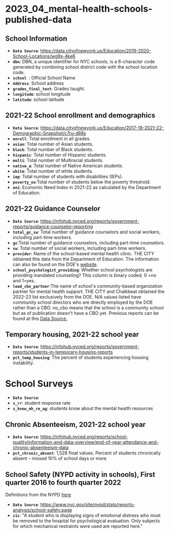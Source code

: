 # 2023_04_mental-health-schools-published-data

## School Information
- **`Data Source`**: https://data.cityofnewyork.us/Education/2019-2020-School-Locations/wg9x-4ke6
- **`dbn`**: DBN, a unique identifier for NYC schools, is a 6-character code generated by combining school district code with the school location code. 
- **`school `**: Official School Name
- **`Address`**: School address
- **`grades_final_text`**: Grades taught.  
- **`longitude`**: school longitude
- **`latitude`**: school latitude

## 2021-22 School enrollment and demographics
- **`Data Source`**: https://data.cityofnewyork.us/Education/2017-18-2021-22-Demographic-Snapshot/c7ru-d68s
- **`enroll`**: Total enrollment in all grades.  
- **`asian`**: Total number of Asian students.
- **`black`**:  Total number of Black students.
- **`hispanic`**: Total number of Hispanic students. 
- **`multi`**:  Total number of Multiracial students.
- **`native_a`**: Total number of Native American students.
- **`white`**: Total number of white students.
- **`iep`**: Total number of students with disabilities (IEPs).
- **`poverty_no`**:Total number of students below the poverty threshold.
- **`eni`**: Economic Need Index in 2021-22 as calculated by the Department of Education.

## 2021-22 Guidance Counselor
- **`Data Source`**:  https://infohub.nyced.org/reports/government-reports/guidance-counselor-reporting 
- **`total_gc_sw`**: Total number of guidance counselors and social workers, including part-time workers. 
- **`gc`**:Total number of guidance counselors, including part-time counselors. 
- **`sw`**: Total number of social workers, including part-time workers.
- **`provider`**: Name of the school-based mental health clinic. THE CITY obtained this data from the Department of Education. The information can also be found on the DOE's <a href='https://www.schools.nyc.gov/schools/K001'>website</a>.
- **`school_psychologist_providing`**: Whether school psychologists are providing mandated counseling? This column is binary coded; 0 =no and 1=yes.
- **`lead_cbo_partner`**:The name of school's community-based organization partner for mental health support. THE CITY and Chalkbeat obtained the 2022-23 list exclusively from the DOE. N/A values listed have community school directors who are directly employed by the DOE rather than a CBO. no_cbo means that the school is a community school but as of publication doesn't have a CBO yet. Previous reports can be found at this <a href='https://data.cityofnewyork.us/Education/2021-2022-Community-Schools-List/su38-ur5m/data'>Data Source.</a>


## Temporary housing, 2021-22 school year
- **`Data Source`**: https://infohub.nyced.org/reports/government-reports/students-in-temporary-housing-reports
- **`pct_temp_housing`**: The percent of students experiencing housing instability.

# School Surveys
- **`Data Source`**: 
- **`s_rr`**: student response rate
- **`s_know_mh_re_ag`**: students know about the mental health resources

## Chronic Absenteeism, 2021-22 school year
- **`Data Source`**: https://infohub.nyced.org/reports/school-quality/information-and-data-overview/end-of-year-attendance-and-chronic-absenteeism-data
- **`pct_chronic_absent`**: 1,528 float values. Percent of students chronically absent – missed 10% of school days or more

## School Safety (NYPD activity in schools), First quarter 2016 to fourth quarter 2022
Definitions from the NYPD <a href='nyc.gov/assets/nypd/downloads/pdf/school_safety/student-safety-act-report-definitions.pdf'>here</a>
- **`Data Source`**: https://www.nyc.gov/site/nypd/stats/reports-analysis/school-safety.page
- **`cic`**:  "A student who is displaying signs of emotional distress who must be removed to the hospital for psychological evaluation. Only subjects for which mechanical restraints were used are reported here."
